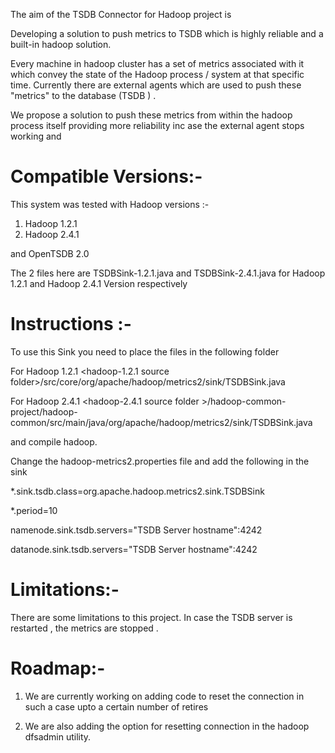 The aim of the  TSDB Connector for Hadoop project is 

Developing a solution to push metrics to TSDB which is highly reliable and a built-in hadoop solution. 

Every machine in hadoop cluster has a set of metrics associated with it which convey the state of the Hadoop process / system at that specific time. Currently there are external agents which are used to push these "metrics" to the database (TSDB ) . 

We propose a solution to push these metrics from within the hadoop process itself providing more reliability inc ase the external agent stops working and 


# Compatible Versions:-
This system was tested with Hadoop versions :-
1. Hadoop 1.2.1 
2. Hadoop 2.4.1

and OpenTSDB 2.0

The 2 files here are  TSDBSink-1.2.1.java and TSDBSink-2.4.1.java for Hadoop 1.2.1 and Hadoop 2.4.1 Version respectively 


# Instructions :-

To use this Sink you need to place the files in the following folder 

For Hadoop 1.2.1
<hadoop-1.2.1 source folder>/src/core/org/apache/hadoop/metrics2/sink/TSDBSink.java

For Hadoop 2.4.1
<hadoop-2.4.1 source folder >/hadoop-common-project/hadoop-common/src/main/java/org/apache/hadoop/metrics2/sink/TSDBSink.java

and compile hadoop. 


Change the hadoop-metrics2.properties file and add the following in the sink 


*.sink.tsdb.class=org.apache.hadoop.metrics2.sink.TSDBSink

*.period=10

namenode.sink.tsdb.servers="TSDB Server hostname":4242

datanode.sink.tsdb.servers="TSDB Server hostname":4242



# Limitations:-

There are some limitations to this project. In case the TSDB server is restarted , the metrics are stopped . 


# Roadmap:-

1. We are currently working on adding code to reset the connection in such a case upto a certain number of retires 

2. We are also adding the option for resetting connection in the hadoop dfsadmin utility. 




